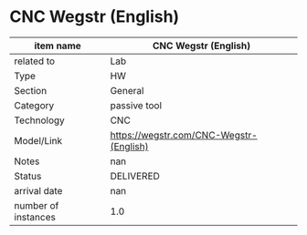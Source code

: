 
# CNC Wegstr (English)

| item name | CNC Wegstr (English) |
| -------- | -------- | 
| related to | Lab | 
| Type | HW | 
| Section | General | 
| Category | passive tool |
| Technology | CNC |
| Model/Link | https://wegstr.com/CNC-Wegstr-(English) |
| Notes | nan |
| Status | DELIVERED |
| arrival date | nan |
| number of instances | 1.0 | 
        